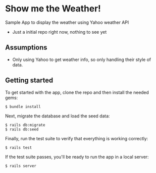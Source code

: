 # Show me the Weather!

Sample App to display the weather using Yahoo weather API
- Just a initial repo right now, nothing to see yet


## Assumptions
- Only using Yahoo to get weather info, so only handling their style of data.

## Getting started

To get started with the app, clone the repo and then install the needed gems:

```
$ bundle install
```

Next, migrate the database and load the seed data:

```
$ rails db:migrate
$ rails db:seed
```

Finally, run the test suite to verify that everything is working correctly:

```
$ rails test
```

If the test suite passes, you'll be ready to run the app in a local server:

```
$ rails server
```